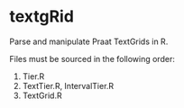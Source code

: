 textgRid
========

Parse and manipulate Praat TextGrids in R.

Files must be sourced in the following order:  
1. Tier.R  
2. TextTier.R, IntervalTier.R  
3. TextGrid.R
